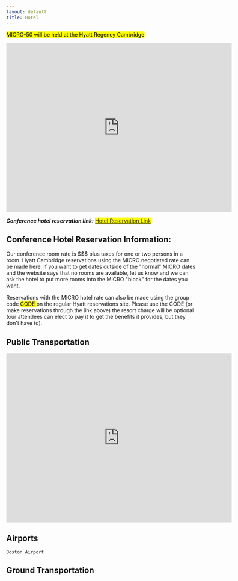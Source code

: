 ```yaml
---
layout: default
title: Hotel
---
```


<mark> MICRO-50 will be held at the Hyatt Regency Cambridge <mark>

<iframe src="https://www.google.com/maps/embed?pb=!1m18!1m12!1m3!1d11793.872286616093!2d-71.11416485227616!3d42.353862982509156!2m3!1f0!2f0!3f0!3m2!1i1024!2i768!4f13.1!3m3!1m2!1s0x0%3A0x41f58904fd98a30b!2sHyatt+Regency+Cambridge%2C+Overlooking+Boston!5e0!3m2!1sen!2sca!4v1483822829360" width="600" height="450" frameborder="0" style="border:0" allowfullscreen></iframe>


***Conference hotel reservation link:*** 
<mark> <a href="https://aws.passkey.com/go/Micro50Conference2017"> Hotel Reservation Link </a></mark>

 

## Conference Hotel Reservation Information:

Our conference room rate is $$$ plus taxes for one or two persons in a room.
Hyatt Cambridge  reservations using the MICRO negotiated rate can be made here. If you want to get dates outside of the "normal" MICRO dates and the website says that no rooms are available, let us know and we can ask the hotel to put more rooms into the MICRO "block" for the dates you want.

Reservations with the MICRO hotel rate can also be made using the group code <mark> CODE </mark> on the regular Hyatt reservations site. Please use the CODE (or make reservations through the link above) the resort charge will be optional (our attendees can elect to pay it to get the benefits it provides, but they don't have to).


## Public Transportation
	
<iframe src="https://www.google.com/maps/embed?pb=!1m28!1m12!1m3!1d47170.23446194258!2d-71.09658211761209!3d42.36086294438807!2m3!1f0!2f0!3f0!3m2!1i1024!2i768!4f13.1!4m13!3e3!4m5!1s0x89e37014d5da4937%3A0xc9394c31f2d5144!2sBoston+Logan+International+Airport%2C+1+Harborside+Dr%2C+Boston%2C+MA+02128%2C+USA!3m2!1d42.3656132!2d-71.0095602!4m5!1s0x89e379fbb833e5a1%3A0x41f58904fd98a30b!2sHyatt+Regency+Cambridge%2C+Overlooking+Boston%2C+575+Memorial+Dr%2C+Cambridge%2C+MA+02139%2C+USA!3m2!1d42.353902999999995!2d-71.105453!5e0!3m2!1sen!2sca!4v1483823065374" width="600" height="450" frameborder="0" style="border:0" allowfullscreen></iframe>


## Airports
	Boston Airport 


## Ground Transportation

